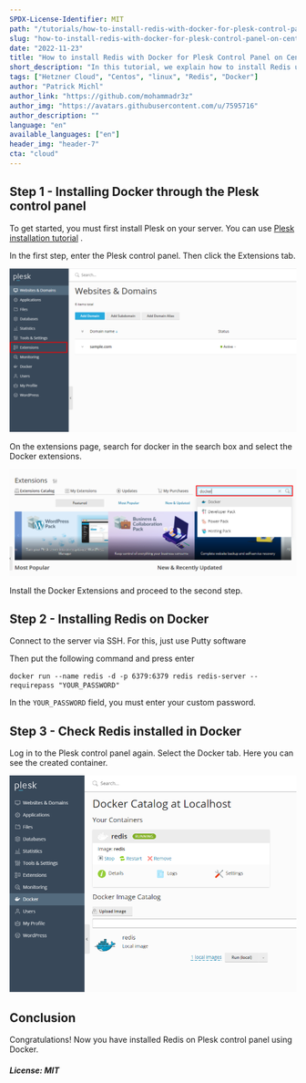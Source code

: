 ```yaml
---
SPDX-License-Identifier: MIT
path: "/tutorials/how-to-install-redis-with-docker-for-plesk-control-panel-on-centos-7"
slug: "how-to-install-redis-with-docker-for-plesk-control-panel-on-centos-7"
date: "2022-11-23"
title: "How to install Redis with Docker for Plesk Control Panel on Centos 7"
short_description: "In this tutorial, we explain how to install Redis using Docker in the Plesk control panel."
tags: ["Hetzner Cloud", "Centos", "linux", "Redis", "Docker"]
author: "Patrick Michl"
author_link: "https://github.com/mohammadr3z"
author_img: "https://avatars.githubusercontent.com/u/7595716"
author_description: ""
language: "en"
available_languages: ["en"]
header_img: "header-7"
cta: "cloud"
---
```


## Step 1 - Installing Docker through the Plesk control panel

To get started, you must first install Plesk on your server. You can use [Plesk installation tutorial](https://community.hetzner.com/tutorials/install-plesk-cloud-server) .

In the first step, enter the Plesk control panel. Then click the Extensions tab.

![alt text](./images/extesion-tab.png "Logo Title Text 1")

On the extensions page, search for docker in the search box and select the Docker extensions.

![alt text](./images/docker-extensions.png "Logo Title Text 1")

Install the Docker Extensions and proceed to the second step.

## Step 2 - Installing Redis on Docker

Connect to the server via SSH. For this, just use Putty software

Then put the following command and press enter

```console
docker run --name redis -d -p 6379:6379 redis redis-server --requirepass "YOUR_PASSWORD"
```

In the `YOUR_PASSWORD` field, you must enter your custom password.

## Step 3 - Check Redis installed in Docker

Log in to the Plesk control panel again. Select the Docker tab. Here you can see the created container.

![alt text](./images/redis-docker.png "Logo Title Text 1")

## Conclusion

Congratulations! Now you have installed Redis on Plesk control panel using Docker.

##### License: MIT

<!--

Contributor's Certificate of Origin

By making a contribution to this project, I certify that:

(a) The contribution was created in whole or in part by me and I have
    the right to submit it under the license indicated in the file; or

(b) The contribution is based upon previous work that, to the best of my
    knowledge, is covered under an appropriate license and I have the
    right under that license to submit that work with modifications,
    whether created in whole or in part by me, under the same license
    (unless I am permitted to submit under a different license), as
    indicated in the file; or

(c) The contribution was provided directly to me by some other person
    who certified (a), (b) or (c) and I have not modified it.

(d) I understand and agree that this project and the contribution are
    public and that a record of the contribution (including all personal
    information I submit with it, including my sign-off) is maintained
    indefinitely and may be redistributed consistent with this project
    or the license(s) involved.

Signed-off-by: Patrick Michl <huanzodev@gmail.com>

-->



